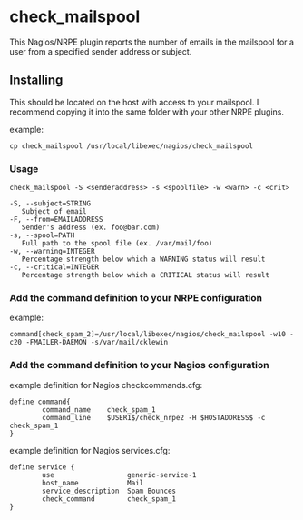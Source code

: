 # check_mailspool

This Nagios/NRPE plugin reports the number of emails in the mailspool for a user from a specified sender address or subject.

## Installing

This should be located on the host with access to your mailspool.  I recommend copying it into the same folder with your other NRPE plugins.

example:
```
cp check_mailspool /usr/local/libexec/nagios/check_mailspool
```

### Usage

```
check_mailspool -S <senderaddress> -s <spoolfile> -w <warn> -c <crit>

-S, --subject=STRING
   Subject of email
-F, --from=EMAILADDRESS
   Sender's address (ex. foo@bar.com)
-s, --spool=PATH
   Full path to the spool file (ex. /var/mail/foo)
-w, --warning=INTEGER
   Percentage strength below which a WARNING status will result
-c, --critical=INTEGER
   Percentage strength below which a CRITICAL status will result
```

### Add the command definition to your NRPE configuration

example:
```
command[check_spam_2]=/usr/local/libexec/nagios/check_mailspool -w10 -c20 -FMAILER-DAEMON -s/var/mail/cklewin
```

### Add the command definition to your Nagios configuration

example definition for Nagios checkcommands.cfg:
```
define command{
        command_name    check_spam_1
        command_line    $USER1$/check_nrpe2 -H $HOSTADDRESS$ -c check_spam_1
}
```

example definition for Nagios services.cfg:
```
define service {
        use                  generic-service-1
        host_name            Mail
        service_description  Spam Bounces
        check_command        check_spam_1
}
```
